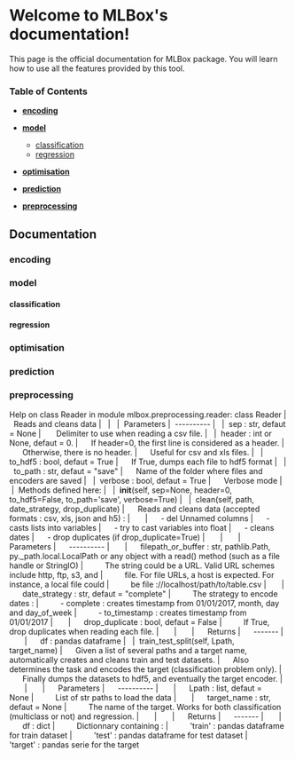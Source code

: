 Welcome to MLBox's documentation!
======================================

This page is the official documentation for MLBox package. You will learn how to use all the features provided by this tool. 


### Table of Contents

* **[encoding](#encoding)**<br>

* **[model](#model)**<br>
  * [classification](#classification) <br>
  * [regression](#regression) <br>

* **[optimisation](#optimisation)**<br>

* **[prediction](#prediction)**<br>

* **[preprocessing](#preprocessing)**<br>


## Documentation

### encoding



### model

#### classification

#### regression

### optimisation

### prediction

### preprocessing

Help on class Reader in module mlbox.preprocessing.reader:
class Reader |  Reads and cleans data |   |   |  Parameters |  ---------- |   |  sep : str, defaut = None |       Delimiter to use when reading a csv file. |   |  header : int or None, defaut = 0. |      If header=0, the first line is considered as a header. |      Otherwise, there is no header. |      Useful for csv and xls files. |   |  to_hdf5 : bool, defaut = True |      If True, dumps each file to hdf5 format |   |  to_path : str, defaut = "save" |      Name of the folder where files and encoders are saved |   |  verbose : bool, defaut = True |      Verbose mode |   |  Methods defined here: |   |  __init__(self, sep=None, header=0, to_hdf5=False, to_path='save', verbose=True) |   |  clean(self, path, date_strategy, drop_duplicate) |      Reads and cleans data (accepted formats : csv, xls, json and h5) : |       |      - del Unnamed columns |      - casts lists into variables |      - try to cast variables into float |      - cleans dates |      - drop duplicates (if drop_duplicate=True) |       |       |      Parameters |      ---------- |       |      filepath_or_buffer : str, pathlib.Path, py._path.local.LocalPath or any object with a read() method (such as a file handle or StringIO) |          The string could be a URL. Valid URL schemes include http, ftp, s3, and |          file. For file URLs, a host is expected. For instance, a local file could |          be file ://localhost/path/to/table.csv |       |      date_strategy : str, defaut = "complete" |          The strategy to encode dates : |          - complete : creates timestamp from 01/01/2017, month, day and day_of_week |          - to_timestamp : creates timestamp from 01/01/2017 |       |      drop_duplicate : bool, defaut = False |          If True, drop duplicates when reading each file. |       |       |      Returns |      ------- |       |      df : pandas dataframe |   |  train_test_split(self, Lpath, target_name) |      Given a list of several paths and a target name, automatically creates and cleans train and test datasets. |      Also determines the task and encodes the target (classification problem only). |      Finally dumps the datasets to hdf5, and eventually the target encoder. |       |       |      Parameters |      ---------- |       |      Lpath : list, defaut = None |          List of str paths to load the data |       |      target_name : str, defaut = None |          The name of the target. Works for both classification (multiclass or not) and regression. |       |       |      Returns |      ------- |       |      df : dict |          Dictionnary containing : |          'train' : pandas dataframe for train dataset |          'test' : pandas dataframe for test dataset |          'target' : pandas serie for the target

